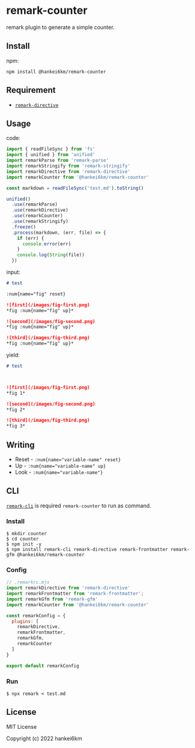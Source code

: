 # remark-counter

remark plugin to generate a simple counter.

## Install

npm:

```
npm install @hankei6km/remark-counter
```

## Requirement

- [`remark-directive`](https://github.com/remarkjs/remark-directive)

## Usage

code:
```typescript
import { readFileSync } from 'fs'
import { unified } from 'unified'
import remarkParse from 'remark-parse'
import remarkStringify from 'remark-stringify'
import remarkDirective from 'remark-directive'
import remarkCounter from '@hankei6km/remark-counter'

const markdown = readFileSync('test.md').toString()

unified()
  .use(remarkParse)
  .use(remarkDirective)
  .use(remarkCounter)
  .use(remarkStringify)
  .freeze()
  .process(markdown, (err, file) => {
    if (err) {
      console.error(err)
    }
    console.log(String(file))
  })

```

input:
```markdown
# test

:num{name="fig" reset}

![first](/images/fig-first.png)
*fig :num{name="fig" up}*

![second](/images/fig-second.png)
*fig :num{name="fig" up}*

![third](/images/fig-third.png)
*fig :num{name="fig" up}*
```

yield:
```markdown
# test



![first](/images/fig-first.png)
*fig 1*

![second](/images/fig-second.png)
*fig 2*

![third](/images/fig-third.png)
*fig 3*

```


## Writing


- Reset - `:num{name="variable-name" reset}`
- Up - `:num{name="variable-name" up}`
- Look - `:num{name="variable-name"}`


## CLI

[`remark-cli`](https://github.com/remarkjs/remark/tree/main/packages/remark-cli) is required `remark-counter` to run as command.

### Install

```console
$ mkdir counter
$ cd counter
$ npm init -y
$ npm install remark-cli remark-directive remark-frontmatter remark-gfm @hankei6km/remark-counter
```

### Config

```js
// .remarkrc.mjs
import remarkDirective from 'remark-directive'
import remarkFrontmatter from 'remark-frontmatter';
import remarkGfm from 'remark-gfm'
import remarkCounter from '@hankei6km/remark-counter'

const remarkConfig = {
  plugins: [
    remarkDirective,
    remarkFrontmatter,
    remarkGfm,
    remarkCounter
  ]
}

export default remarkConfig
```

### Run

```console
$ npx remark < test.md
```


## License

MIT License

Copyright (c) 2022 hankei6km

